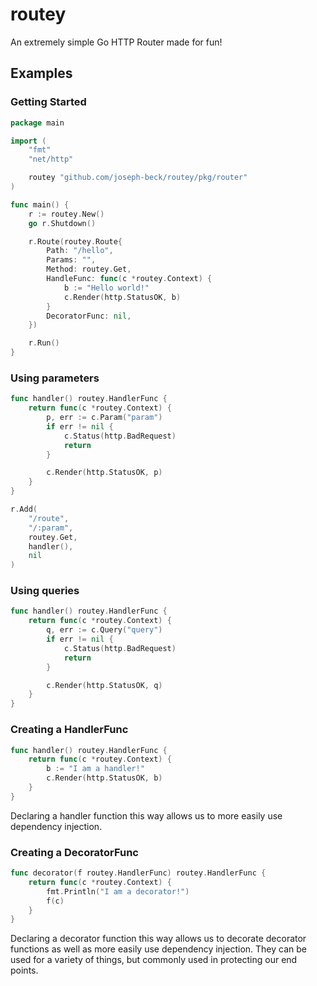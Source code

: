 # routey

An extremely simple Go HTTP Router made for fun!

## Examples

### Getting Started

```go
package main

import (
    "fmt"
    "net/http"

    routey "github.com/joseph-beck/routey/pkg/router"
)

func main() {
    r := routey.New()
    go r.Shutdown()

    r.Route(routey.Route{
        Path: "/hello",
        Params: "",
        Method: routey.Get,
        HandleFunc: func(c *routey.Context) {
            b := "Hello world!"
            c.Render(http.StatusOK, b)
        }
        DecoratorFunc: nil,
    })

    r.Run()
}

```

### Using parameters

```go
func handler() routey.HandlerFunc {
    return func(c *routey.Context) {
        p, err := c.Param("param")
        if err != nil {
            c.Status(http.BadRequest)
            return
        }

        c.Render(http.StatusOK, p)
    }
}

r.Add(
    "/route",
    "/:param",
    routey.Get,
    handler(),
    nil
)
```

### Using queries

```go
func handler() routey.HandlerFunc {
    return func(c *routey.Context) {
        q, err := c.Query("query")
        if err != nil {
            c.Status(http.BadRequest)
            return
        }

        c.Render(http.StatusOK, q)
    }
}
```

### Creating a HandlerFunc

```go
func handler() routey.HandlerFunc {
    return func(c *routey.Context) {
        b := "I am a handler!"
        c.Render(http.StatusOK, b)
    }
}
```

Declaring a handler function this way allows us to more easily use dependency injection.

### Creating a DecoratorFunc

```go
func decorator(f routey.HandlerFunc) routey.HandlerFunc {
    return func(c *routey.Context) {
        fmt.Println("I am a decorator!")
        f(c)
    }
}
```

Declaring a decorator function this way allows us to decorate decorator functions as well as more easily use dependency injection. They can be used for a variety of things, but commonly used in protecting our end points.

